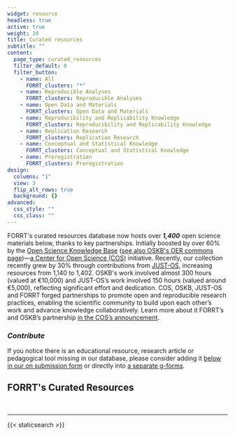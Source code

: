 ```yaml
---
widget: resource
headless: true
active: true
weight: 20
title: Curated resources
subtitle: ""
content:
  page_type: curated_resources
  filter_default: 0
  filter_button:
    - name: All
      FORRT_clusters: "*"
    - name: Reproducible Analyses
      FORRT_clusters: Reproducible Analyses
    - name: Open Data and Materials
      FORRT_clusters: Open Data and Materials
    - name: Reproducibility and Replicability Knowledge
      FORRT_clusters: Reproducibility and Replicability Knowledge
    - name: Replication Research
      FORRT_clusters: Replication Research
    - name: Conceptual and Statistical Knowledge
      FORRT_clusters: Conceptual and Statistical Knowledge
    - name: Preregistration
      FORRT_clusters: Preregistration
design:
  columns: "1"
  view: 3
  flip_alt_rows: true
  background: {}
advanced:
  css_style: ""
  css_class: ""
---
```


FORRT's curated resources database now hosts over ***1,400*** open science materials below, thanks to key partnerships. Initially boosted by over 60% by the [Open Science Knowledge Base](https://www.cos.io/communities/stem-education-hub) ([see also OSKB's OER commons page](https://oercommons.org/hubs/OSKB))—[a Center for Open Science (COS)](http://cos.io/) initiative. Recently, our collection recently grew by 30% through contributions from [JUST-OS](https://www.just-os.org), increasing resources from 1,140 to 1,402. OSKB's work involved almost 300 hours (valued at €10,000) and JUST-OS’s work involved 150 hours (valued around €5,000), reflecting significant effort and dedication. COS, OSKB, JUST-OS and FORRT forged partnerships to promote open and reproducible research practices, enabling the scientific community to build upon each other’s work and advance knowledge collaboratively. Learn more about it FORRT’s and OSKB’s partnership [in the COS’s announcement](https://www.cos.io/blog/forrt-and-cos-join-forces-to-foster-open-and-reproducible-research-training).

### ***Contribute***

If you notice there is an educational resource, research article or pedagogical tool missing in our database, please consider adding it [below in our on submission form](https://forrt.org/resources/#form) or directly into [a separate g-forms](https://docs.google.com/forms/d/e/1FAIpQLSfPceN5opEeauCBSvapoB-ADpH0IoT24XOLfQGaVEF0EJGFOA/viewform).

## FORRT's Curated Resources 

<br>

***

{{< staticsearch >}}
